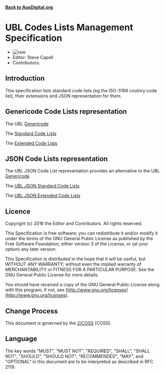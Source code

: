 **[Back to AusDigital.org](http://ausdigital.org/)**

# UBL Codes Lists Management Specification

 * ![raw](http://rfc.unprotocols.org/spec:2/COSS/raw.svg)
 * Editor: Steve Capell
 * Contributors: 

## Introduction

This specification lists standard code lists (eg the ISO-3166 coutnry code list), their extensions and JSON representation for them.

## Genericode Code Lists representation

The UBL [Genericode](https://docs.oasis-open.org/codelist/cs-genericode-1.0/doc/oasis-code-list-representation-genericode.html)

The [Standard Code Lists](https://github.com/ausdigital/ausdigital-code/blob/ubl-xml/master/codes/standard)

The [Extended Code Lists](https://github.com/ausdigital/ausdigital-code/blob/ubl-xml/master/codes/extended)

## JSON Code Lists representation

The UBL JSON Code List representation provides an alternative to the UBL [Genericode](https://docs.oasis-open.org/codelist/cs-genericode-1.0/doc/oasis-code-list-representation-genericode.html)

The [UBL JSON Standard Code Lists](https://github.com/ausdigital/ausdigital-code/tree/master/ubl-json/codes/standard)

The [UBL JSON Extended Code Lists](https://github.com/ausdigital/ausdigital-code/tree/master/ubl-json/codes/extended)


## Licence

Copyright (c) 2016 the Editor and Contributors. All rights reserved.

This Specification is free software; you can redistribute it and/or modify it under the terms of the GNU General Public License as published by the Free Software Foundation; either version 3 of the License, or (at your option) any later version.

This Specification is distributed in the hope that it will be useful, but WITHOUT ANY WARRANTY; without even the implied warranty of MERCHANTABILITY or FITNESS FOR A PARTICULAR PURPOSE. See the GNU General Public License for more details.

You should have received a copy of the GNU General Public License along with this program; if not, see [http://www.gnu.org/licenses](http://www.gnu.org/licenses).


## Change Process

This document is governed by the [2/COSS](http://rfc.unprotocols.org/spec:2/COSS/) (COSS).


## Language

The key words "MUST", "MUST NOT", "REQUIRED", "SHALL", "SHALL NOT", "SHOULD", "SHOULD NOT", "RECOMMENDED", "MAY", and "OPTIONAL" in this document are to be interpreted as described in RFC 2119.

